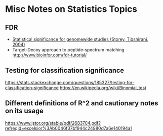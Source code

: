 # Misc Notes on Statistics Topics


## FDR

* [Statistical significance for genomewide studies (Storey, Tibshirani, 2004)](https://www.pnas.org/content/100/16/9440)
* Target-Decoy approach to peptide-spectrum matching  http://www.bioinfor.com/fdr-tutorial/



## Testing for classification significance

https://stats.stackexchange.com/questions/185327/testing-for-classification-significance
https://en.wikipedia.org/wiki/Binomial_test


## Different definitions of R^2 and cautionary notes on its usage

https://www.jstor.org/stable/pdf/2683704.pdf?refreqid=excelsior%3Ab0046f37bf944c24980d7a6e140194a1

